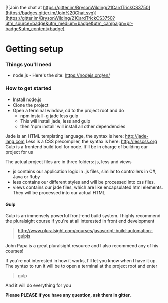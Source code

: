 [![Join the chat at https://gitter.im/BrysonWilding/21CardTrickCS3750](https://badges.gitter.im/Join%20Chat.svg)](https://gitter.im/BrysonWilding/21CardTrickCS3750?utm_source=badge&utm_medium=badge&utm_campaign=pr-badge&utm_content=badge)

# Getting setup

### Things you'll need 

- node.js - Here's the site: https://nodejs.org/en/

### How to get started

- Install node.js
- Clone the project
- Open a terminal window, cd to the project root and do
    - npm install -g jade less gulp
    - This will install jade, less and gulp
    - then 'npm install' will install all other dependencies
  
Jade is an HTML templating language, the syntax is here: http://jade-lang.com
Less is a CSS precompiler, the syntax is here: http://lesscss.org
Gulp is a frontend build tool for node. It'll be in charge of building our project for us

The actual project files are in three folders: js, less and views

- js contains our application logic in .js files, similar to controllers in C#, Java or Ruby
- less contains our different styles and will be processed into css files.
- views contains our jade files, which are like encapsulated html elements. They will be processed into our actual HTML

#### Gulp

Gulp is an immensely powerful front-end build system. I highly recommend the pluralsight course if you're at all interested in front end development
> http://www.pluralsight.com/courses/javascript-build-automation-gulpjs

John Papa is a great pluralsight resource and I also recommend any of his courses!

If you're not interested in how it works, I'll let you know when I have it up. The syntax to run it will be to open a terminal at the project root and enter
> gulp

And it will do everything for you

**Please PLEASE if you have any question, ask them in gitter.**
